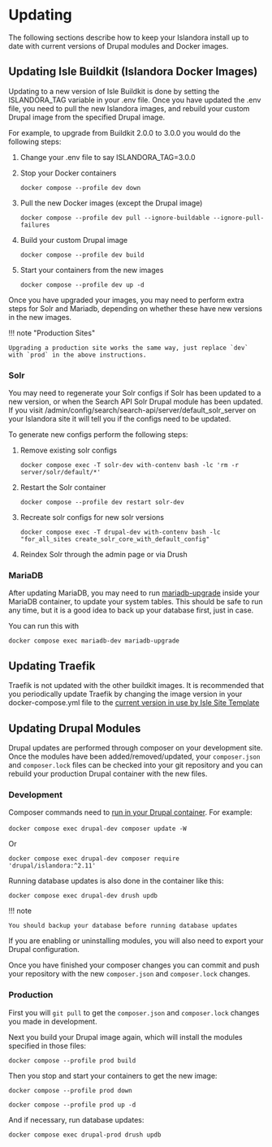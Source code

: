 # Updating

The following sections describe how to keep your Islandora install up to date with current versions of Drupal modules and Docker images.

## Updating Isle Buildkit (Islandora Docker Images)

Updating to a new version of Isle Buildkit is done by setting the ISLANDORA_TAG variable in your .env file. Once you have updated the .env file, you need to pull the new Islandora images, and rebuild your custom Drupal image from the specified Drupal image.

For example, to upgrade from Buildkit 2.0.0 to 3.0.0 you would do the following steps:

1. Change your .env file to say ISLANDORA_TAG=3.0.0

2. Stop your Docker containers

    `docker compose --profile dev down`

3. Pull the new Docker images (except the Drupal image)

    `docker compose --profile dev pull --ignore-buildable --ignore-pull-failures`
    
4. Build your custom Drupal image

    `docker compose --profile dev build`
    
5. Start your containers from the new images

    `docker compose --profile dev up -d`

Once you have upgraded your images, you may need to perform extra steps for Solr and Mariadb, depending on whether these have new versions in the new images. 

!!! note "Production Sites"

    Upgrading a production site works the same way, just replace `dev` with `prod` in the above instructions.

### Solr

You may need to regenerate your Solr configs if Solr has been updated to a new version, or when the Search API Solr Drupal module has been updated. If you visit /admin/config/search/search-api/server/default_solr_server on your Islandora site it will tell you if the configs need to be updated.

To generate new configs perform the following steps:

1. Remove existing solr configs

    `docker compose exec -T solr-dev with-contenv bash -lc 'rm -r server/solr/default/*'`
    
2. Restart the Solr container

    `docker compose --profile dev restart solr-dev`

3. Recreate solr configs for new solr versions

    `docker compose exec -T drupal-dev with-contenv bash -lc "for_all_sites create_solr_core_with_default_config"`
    
4. Reindex Solr through the admin page or via Drush 

### MariaDB

After updating MariaDB, you may need to run [mariadb-upgrade](https://mariadb.com/kb/en/mariadb-upgrade/) inside your MariaDB container, to update your system tables. This should be safe to run any time, but it is a good idea to back up your database first, just in case.

You can run this with

`docker compose exec mariadb-dev mariadb-upgrade`

## Updating Traefik

Traefik is not updated with the other buildkit images. It is recommended that you periodically update Traefik by changing the image version in your docker-compose.yml file to the [current version in use by Isle Site Template](https://github.com/Islandora-Devops/isle-site-template/blob/main/docker-compose.yml)

## Updating Drupal Modules

Drupal updates are performed through composer on your development site. Once the modules have been added/removed/updated, your `composer.json` and `composer.lock` files can be checked into your git repository and you can rebuild your production Drupal container with the new files.

### Development

Composer commands need to [run in your Drupal container](../docker-prereq.md#containers). For example:

​​`docker compose exec drupal-dev composer update -W`

Or 

`docker compose exec drupal-dev composer require 'drupal/islandora:^2.11'`

Running database updates is also done in the container like this:

`docker compose exec drupal-dev drush updb`

!!! note

    You should backup your database before running database updates

If you are enabling or uninstalling modules, you will also need to export your Drupal configuration.

Once you have finished your composer changes you can commit and push your repository with the new `composer.json` and `composer.lock` changes.

### Production

First you will `git pull` to get the `composer.json` and `composer.lock` changes you made in development.

Next you build your Drupal image again, which will install the modules specified in those files:

`docker compose --profile prod build`

Then you stop and start your containers to get the new image:

`docker compose --profile prod down`

`docker compose --profile prod up -d`

And if necessary, run database updates:

`docker compose exec drupal-prod drush updb`
